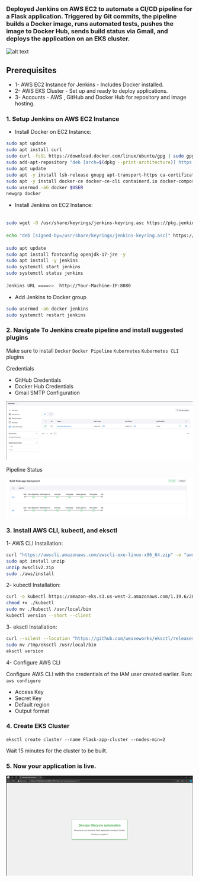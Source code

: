 ### Deployed Jenkins on AWS EC2 to automate a CI/CD pipeline for a Flask application. Triggered by Git commits, the pipeline builds a Docker image, runs automated tests, pushes the image to Docker Hub, sends build status via Gmail, and deploys the application on an EKS cluster.

![alt text](images/Project_Overview.gif)

## Prerequisites

- 1- AWS EC2 Instance for Jenkins - Includes Docker installed.
- 2- AWS EKS Cluster - Set up and ready to deploy applications.
- 3- Accounts - AWS , GitHub and Docker Hub for repository and image hosting.


### 1. Setup Jenkins on AWS EC2 Instance

- Install Docker on EC2 Instance:

```bash
sudo apt update
sudo apt install curl
sudo curl -fsSL https://download.docker.com/linux/ubuntu/gpg | sudo gpg --dearmor -o /etc/apt/trusted.gpg.d/docker.gpg
sudo add-apt-repository "deb [arch=$(dpkg --print-architecture)] https://download.docker.com/linux/ubuntu $(lsb_release -cs) stable"
sudo apt update
sudo apt -y install lsb-release gnupg apt-transport-https ca-certificates curl software-properties-common
sudo apt -y install docker-ce docker-ce-cli containerd.io docker-compose-plugin docker-registry
sudo usermod -aG docker $USER
newgrp docker

```
- Install Jenkins on EC2 Instance:

```bash

sudo wget -O /usr/share/keyrings/jenkins-keyring.asc https://pkg.jenkins.io/debian-stable/jenkins.io-2023.key

echo "deb [signed-by=/usr/share/keyrings/jenkins-keyring.asc]" https://pkg.jenkins.io/debian-stable binary/ | sudo tee /etc/apt/sources.list.d/jenkins.list > /dev/null

sudo apt update
sudo apt install fontconfig openjdk-17-jre -y
sudo apt install -y jenkins
sudo systemctl start jenkins
sudo systemctl status jenkins

Jenkins URL ====>>  http://Your-Machine-IP:8080

```
- Add Jenkins to Docker group

```bash
sudo usermod -aG docker jenkins
sudo systemctl restart jenkins
```

### 2. Navigate To Jenkins create pipeline and install suggested plugins

Make sure to install `Docker` `Docker Pipeline` `Kubernetes` `Kubernetes CLI` plugins

Credentials

- GitHub Credentials
- Docker Hub Credentials
- Gmail SMTP Configuration

![alt text](images/image.png)

Pipeline Status 

![alt text](images/Screenshot%202024-11-12%20211744.png)

### 3. Install AWS CLI, kubectl, and eksctl

1- AWS CLI Installation:

```bash
curl "https://awscli.amazonaws.com/awscli-exe-linux-x86_64.zip" -o "awscliv2.zip"
sudo apt install unzip
unzip awscliv2.zip
sudo ./aws/install
```

2- kubectl Installation:

```bash
curl -o kubectl https://amazon-eks.s3.us-west-2.amazonaws.com/1.19.6/2021-01-05/bin/linux/amd64/kubectl
chmod +x ./kubectl
sudo mv ./kubectl /usr/local/bin
kubectl version --short --client
```

3- eksctl Installation:

```bash
curl --silent --location "https://github.com/weaveworks/eksctl/releases/latest/download/eksctl_$(uname -s)_amd64.tar.gz" | tar xz -C /tmp
sudo mv /tmp/eksctl /usr/local/bin
eksctl version
```
4- Configure AWS CLI

Configure AWS CLI with the credentials of the IAM user created earlier. 
Run: `aws configure`

- Access Key
- Secret Key
- Default region
- Output format 

### 4. Create EKS Cluster

`eksctl create cluster --name Flask-app-cluster --nodes-min=2` 

Wait 15 minutes for the cluster to be built.

### 5. Now your application is live.

![alt text](images/Screenshot%202024-10-22%20191001.png)




